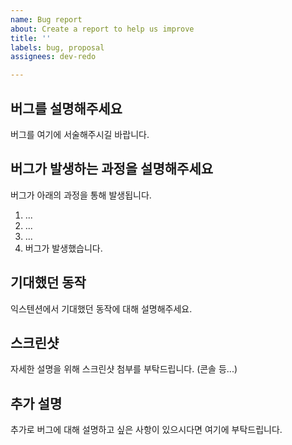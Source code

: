 ```yaml
---
name: Bug report
about: Create a report to help us improve
title: ''
labels: bug, proposal
assignees: dev-redo

---
```


## 버그를 설명해주세요
버그를 여기에 서술해주시길 바랍니다.



## 버그가 발생하는 과정을 설명해주세요
버그가 아래의 과정을 통해 발생됩니다.
1. ...
2. ...
3. ...
4. 버그가 발생했습니다.

## 기대했던 동작
익스텐션에서 기대했던 동작에 대해 설명해주세요.

## 스크린샷
자세한 설명을 위해 스크린샷 첨부를 부탁드립니다. (콘솔 등...)

## 추가 설명
추가로 버그에 대해 설명하고 싶은 사항이 있으시다면 여기에 부탁드립니다.
